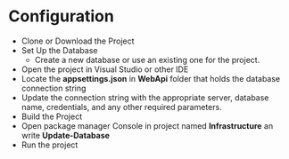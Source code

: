 # Configuration
- Clone or Download the Project
- Set Up the Database
  - Create a new database or use an existing one for the project.
- Open the project in Visual Studio or other IDE
- Locate the **appsettings.json** in **WebApi** folder that holds the database connection string
- Update the connection string with the appropriate server, database name, credentials, and any other required parameters.
- Build the Project
- Open package manager Console in project named **Infrastructure** an write __Update-Database__
- Run the project
